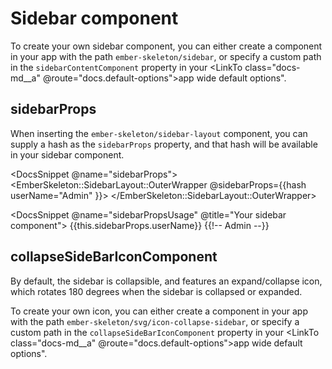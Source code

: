 # Sidebar component

To create your own sidebar component, you can either create a component in your app with the path `ember-skeleton/sidebar`, or specify a custom path in the `sidebarContentComponent` property in your <LinkTo class="docs-md__a" @route="docs.default-options">app wide default options"</LinkTo>.

## sidebarProps

When inserting the `ember-skeleton/sidebar-layout` component, you can supply a hash as the `sidebarProps` property, and that hash will be available in your sidebar component.

<DocsSnippet @name="sidebarProps">
<EmberSkeleton::SidebarLayout::OuterWrapper @sidebarProps={{hash
        userName="Admin"
      }}>
</EmberSkeleton::SidebarLayout::OuterWrapper>
</DocsSnippet>

<DocsSnippet @name="sidebarPropsUsage" @title="Your sidebar component">
{{this.sidebarProps.userName}} {{!-- Admin --}}
</DocsSnippet>

## collapseSideBarIconComponent

By default, the sidebar is collapsible, and features an expand/collapse icon, which rotates 180 degrees when the sidebar is collapsed or expanded.

To create your own icon, you can either create a component in your app with the path `ember-skeleton/svg/icon-collapse-sidebar`, or specify a custom path in the `collapseSideBarIconComponent` property in your <LinkTo class="docs-md__a" @route="docs.default-options">app wide default options"</LinkTo>.
